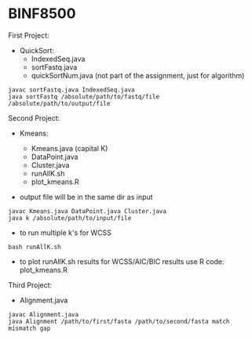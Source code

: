 # BINF8500

First Project:
  - QuickSort:
    - IndexedSeq.java
    - sortFastq.java
    - quickSortNum.java (not part of the assignment, just for algorithm)
 ```
javac sortFastq.java IndexedSeq.java
java sortFastq /absolute/path/to/fastq/file /absolute/path/to/output/file
 ```
Second Project:
 - Kmeans:
    - Kmeans.java (capital K)
    - DataPoint.java
    - Cluster.java
    - runAllK.sh
    - plot_kmeans.R 

- output file will be in the same dir as input
```
javac Kmeans.java DataPoint.java Cluster.java
java k /absolute/path/to/input/file
```
- to run multiple k's for WCSS
```
bash runAllK.sh
```
- to plot runAllK.sh results for WCSS/AIC/BIC results
use R code:
plot_kmeans.R 

Third Project:
- Alignment.java

```
javac Alignment.java
java Alignment /path/to/first/fasta /path/to/second/fasta match mismatch gap
```

